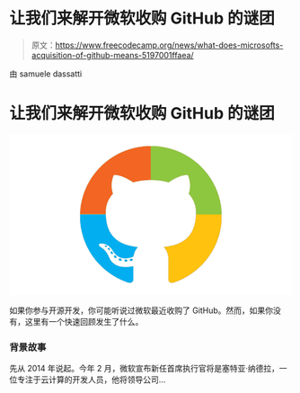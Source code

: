 # 让我们来解开微软收购 GitHub 的谜团

> 原文：<https://www.freecodecamp.org/news/what-does-microsofts-acquisition-of-github-means-5197001ffaea/>

由 samuele dassatti

# 让我们来解开微软收购 GitHub 的谜团

![uVi1eiNyZW5Zl7AHpEGXXlKDBWh1xXPtCi4e](img/d200fc325cffdd3ce4fd2a5beeb77581.png)

如果你参与开源开发，你可能听说过微软最近收购了 GitHub。然而，如果你没有，这里有一个快速回顾发生了什么。

### 背景故事

先从 2014 年说起。今年 2 月，微软宣布新任首席执行官将是塞特亚·纳德拉，一位专注于云计算的开发人员，他将领导公司…